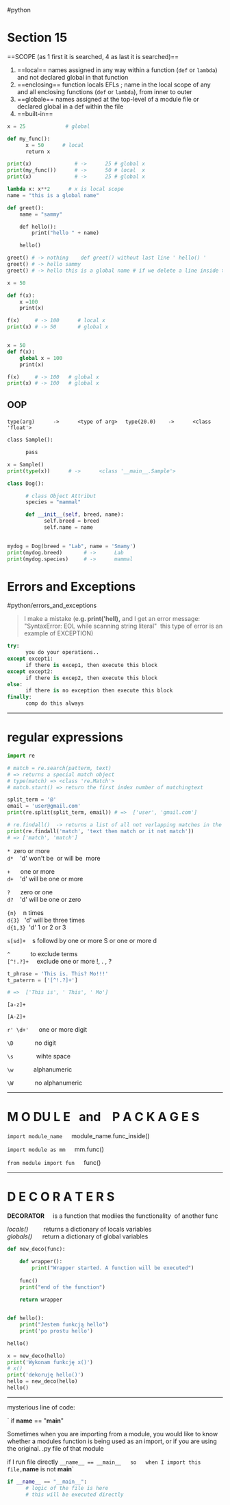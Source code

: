 #python 

# Section 15
==SCOPE (as 1 first it is searched, 4 as last it is searched)==

1.  ==local==   names assigned in any way within a function (`def` or `lambda`) and not declared global in that function  
2. ==enclosing== function locals EFLs  ; name in the local scope of any and all enclosing functions (`def` or `lambda`), from inner to outer  
 3.  ==globale==   names assigned at the top-level of a module file or declared global in a def within the file  
 4. ==built-in==

```python
x = 25             # global        

def my_func():  
      x = 50      # local  
      return x  

print(x)              # ->      25 # global x  
print(my_func())      # ->      50 # local  x  
print(x)              # ->      25 # global x

```

```python
lambda x: x**2      # x is local scope  
name = "this is a global name"  

def greet():  
	name = "sammy"  

    def hello():  
        print("hello " + name)  

    hello()  

greet() # -> nothing    def greet() without last line ' hello() '
greet() # -> hello sammy
greet() # -> hello this is a global name # if we delete a line inside the def 'name="sammy"

```

```python
x = 50  

def f(x):  
	x =100  
    print(x)  

f(x)     # -> 100      # local x
print(x) # -> 50       # global x

```

```py

x = 50  
def f(x):  
	global x = 100  
    print(x)  

f(x)     # -> 100   # global x
print(x) # -> 100   # global x
```


## OOP
`type(arg)      ->      <type of arg>  `
`type(20.0)    ->      <class 'float'>`

```python
class Sample():  

      pass  

x = Sample()  
print(type(x))      # ->      <class '__main__.Sample'>
```

```python
class Dog():  

	  # class Object Attribut  
      species = "mammal"  

	  def __init__(self, breed, name):  
            self.breed = breed  
            self.name = name  

	  
mydog = Dog(breed = "Lab", name = 'Smamy')  
print(mydog.breed)       # ->      Lab  
print(mydog.species)     # ->      mammal
```

# Errors and Exceptions
#python/errors_and_exceptions

>I make a mistake (e.**g. print('hell),** and I get an error message: "SyntaxError: EOL while scanning string literal"  this type of error is an example of EXCEPTION)  

```python
try:  
      you do your operations..   
except except1:  
      if there is excep1, then execute this block  
except except2:  
      if there is excep2, then execute this block  
else:  
      if there is no exception then execute this block  
finally:  
      comp do this always  
```
  
---
  
# regular expressions 
```python
import re  

# match = re.search(patterm, text)
# => returns a special match object  
# type(match) => <class 're.Match'>  
# match.start() => return the first index number of matchingtext

split_term = '@'  
email = 'user@gmail.com'  
print(re.split(split_term, email)) # =>  ['user', 'gmail.com']  

# re.findall()  -> returns a list of all not verlapping matches in the string  
print(re.findall('match', 'text then match or it not match')) 
# => ['match', 'match']  
```

`*`      zero or more  
`d*`    'd' won't be  or will be  more  

`+`      one or more  
`d+`    'd' will be one or more  

`?`      zero or one  
`d?`    'd' will be one or zero  

`{n}`        n times  
`d{3}`      'd' will be three times  
`d{1,3}`   'd' 1 or 2 or 3  

 `s[sd]+`    s followd by one or more S or one or more d  

`^`                to exclude terms  
`[^!.?]+ `   exclude one or more !, . , ?  

```py
t_phrase = 'This is. This? Mo!!!'  
t_paterrn = ['[^!.?]+']  

# =>  ['This is', ' This', ' Mo']  
```

`[a-z]+`  

`[A-Z]+ ` 

`r' \d+'`      one or more digit   

`\D `           no digit  

`\s  `          wihte space  

`\w`            alphanumeric  

`\W `           no alphanumeric  

  
---
# M O DU L E   and    P A C K A G E S  

`import module_name  
`module_name.func_inside()  

`import module as mm  
`mm.func()  

`from module import fun  
`func()  

---
# D E C O R A T E R S  
**DECORATOR**     is a function that modiies the functionality  of another func  

*locals()*         returns a dictionary of locals variables  
*globals()*      return a dictionary of global variables  

```python
def new_deco(func):  

	def wrapper():  
		print("Wrapper started. A function will be executed")  
	
	func()  
    print("end of the function")  
	
	return wrapper  


def hello():  
	print("Jestem funkcją hello")  
	print('po prostu hello')  

hello()  

x = new_deco(hello)  
print('Wykonam funkcję x()')  
# x()  
print('dekoruję hello()')  
hello = new_deco(hello)  
hello()   
```
---
mysterious line of code:  

` if __name__ == "__main__"  

Sometimes when you are importing from a module, you would like to know whether a modules function is being used as an import, or if you are using the original. .py file of that module  

if I run file directly ` __name__ == __main__  
so  
when I import this file, `__name__ is not __main__` 
```python
if __name__ == "__main__":  
      # logic of the file is here  
      # this will be executed directly

```








